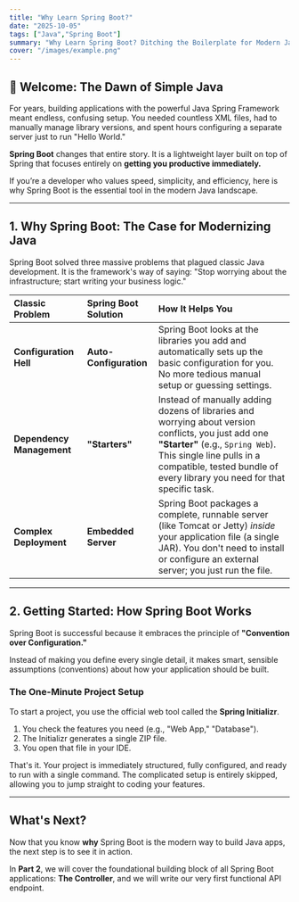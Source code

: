 ```yaml
---
title: "Why Learn Spring Boot?"
date: "2025-10-05"
tags: ["Java","Spring Boot"]
summary: "Why Learn Spring Boot? Ditching the Boilerplate for Modern Java Development (Series)."
cover: "/images/example.png"
---
```


## 👋 Welcome: The Dawn of Simple Java

For years, building applications with the powerful Java Spring Framework meant endless, confusing setup. You needed countless XML files, had to manually manage library versions, and spent hours configuring a separate server just to run "Hello World."

**Spring Boot** changes that entire story. It is a lightweight layer built on top of Spring that focuses entirely on **getting you productive immediately.**

If you’re a developer who values speed, simplicity, and efficiency, here is why Spring Boot is the essential tool in the modern Java landscape.

---

## 1. Why Spring Boot: The Case for Modernizing Java

Spring Boot solved three massive problems that plagued classic Java development. It is the framework's way of saying: "Stop worrying about the infrastructure; start writing your business logic."

| Classic Problem | Spring Boot Solution | How It Helps You |
| :--- | :--- | :--- |
| **Configuration Hell** | **Auto-Configuration** | Spring Boot looks at the libraries you add and automatically sets up the basic configuration for you. No more tedious manual setup or guessing settings. |
| **Dependency Management** | **"Starters"** | Instead of manually adding dozens of libraries and worrying about version conflicts, you just add one **"Starter"** (e.g., `Spring Web`). This single line pulls in a compatible, tested bundle of every library you need for that specific task. |
| **Complex Deployment** | **Embedded Server** | Spring Boot packages a complete, runnable server (like Tomcat or Jetty) *inside* your application file (a single JAR). You don't need to install or configure an external server; you just run the file. |

---

## 2. Getting Started: How Spring Boot Works

Spring Boot is successful because it embraces the principle of **"Convention over Configuration."**

Instead of making you define every single detail, it makes smart, sensible assumptions (conventions) about how your application should be built.

### The One-Minute Project Setup

To start a project, you use the official web tool called the **Spring Initializr**.

1.  You check the features you need (e.g., "Web App," "Database").
2.  The Initializr generates a single ZIP file.
3.  You open that file in your IDE.

That's it. Your project is immediately structured, fully configured, and ready to run with a single command. The complicated setup is entirely skipped, allowing you to jump straight to coding your features.

---

## What's Next?

Now that you know **why** Spring Boot is the modern way to build Java apps, the next step is to see it in action.

In **Part 2**, we will cover the foundational building block of all Spring Boot applications: **The Controller**, and we will write our very first functional API endpoint.